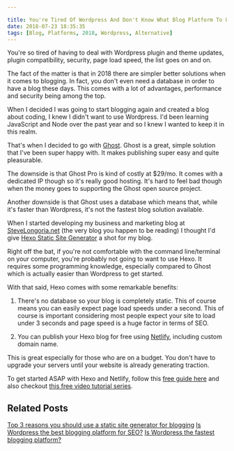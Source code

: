 ```yaml
---

title: You're Tired Of Wordpress And Don't Know What Blog Platform To Use
date: 2018-07-23 18:35:35
tags: [Blog, Platforms, 2018, Wordpress, Alternative]
---
```


You're so tired of having to deal with Wordpress plugin and theme updates, plugin compatibility, security, page load speed, the list goes on and on.

The fact of the matter is that in 2018 there are simpler better solutions when it comes to  blogging. In fact, you don't even need a database in order to have a blog these days. This comes with a lot of advantages, performance and security being among the top.

When I decided I was going to start blogging again and created a blog about coding, I knew I didn't want to use Wordpress. I'd been learning JavaScript and Node over the past year and so I knew I wanted to keep it in this realm.

That's when I decided to go with [Ghost](Ghost.org). Ghost is a great, simple solution that I've been super happy with. It makes publishing super easy and quite pleasurable.

The downside is that Ghost Pro is kind of costly at $29/mo. It comes with a dedicated IP though so it's really good hosting. It's hard to feel bad though when the money goes to supporting the Ghost open source project.

Another downside is that Ghost uses a database which means that, while it's faster than Wordpress, it's not the fastest blog solution available.

When I started developing my business and marketing blog at [SteveLongoria.net](stevelongoria.net) (the very blog you happen to be reading) I thought I'd give [Hexo Static Site Generator](https://hexo.io/) a shot for my blog. 

Right off the bat, if you're not comfortable with the command line/terminal on your computer, you're probably not going to want to use Hexo. It requires some programming knowledge, especially compared to Ghost which is actually easier than Wordpress to get started.

With that said, Hexo comes with some remarkable benefits:

1. There's no database so your blog is completely static. This of course means you can  easily expect page load speeds under a second. This of course is important considering most people expect your site to load under 3 seconds and page speed is a huge factor in terms of SEO.

2. You can publish your Hexo blog for free using [Netlify](https://www.netlify.com), including custom domain name.

This is great especially for those who are on a budget. You don't have to upgrade your servers until your website is already generating traction.

To get started ASAP with Hexo and Netlify, follow this [free guide here](https://www.netlify.com/blog/2015/10/26/a-step-by-step-guide-hexo-on-netlify/) and also checkout [this free video tutorial series](https://www.youtube.com/playlist?list=PLLAZ4kZ9dFpOMJR6D25ishrSedvsguVSm).

## Related Posts

[Top 3 reasons you should use a static site generator for blogging](https://blog.stevelongoria.net/2019/09/24/top-3-reasons-static-site-generator-for-blogging/)
[Is Wordpress the best blogging platform for SEO?](https://blog.stevelongoria.net/2019/09/11/is-wordpress-best-blogging-platform-for-seo/)
[Is Wordpress the fastest blogging platform?](https://blog.stevelongoria.net/2019/08/24/is-wordpress-fastest-blogging-platform/)